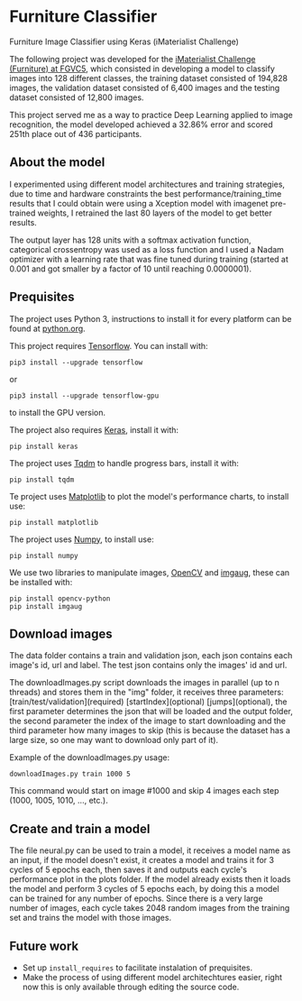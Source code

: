 # Furniture Classifier
Furniture Image Classifier using Keras (iMaterialist Challenge)

The following project was developed for the [iMaterialist Challenge (Furniture) at FGVC5](https://www.kaggle.com/c/imaterialist-challenge-furniture-2018), which consisted in developing a model to classify images into 128 different classes, the training dataset consisted of 194,828 images, the validation dataset consisted of 6,400 images and the testing dataset consisted of 12,800 images.

This project served me as a way to practice Deep Learning applied to image recognition, the model developed achieved a 32.86% error and scored 251th place out of 436 participants.

## About the model
I experimented using different model architectures and training strategies, due to time and hardware constraints the best performance/training_time results that I could obtain were using a Xception model with imagenet pre-trained weights, I retrained the last 80 layers of the model to get better results. 

The output layer has 128 units with a softmax activation function, categorical crossentropy was used as a loss function and I used a Nadam optimizer with a learning rate that was fine tuned during training (started at 0.001 and got smaller by a factor of 10 until reaching 0.0000001).

## Prequisites

The project uses Python 3, instructions to install it for every platform can be found at [python.org](https://www.python.org/).

This project requires [Tensorflow](https://www.tensorflow.org/). You can install with:
```
pip3 install --upgrade tensorflow
```
or
```
pip3 install --upgrade tensorflow-gpu
```
to install the GPU version.

The project also requires [Keras](https://keras.io/), install it with:
```
pip install keras
```

The project uses [Tqdm](https://github.com/tqdm/tqdm) to handle progress bars, install it with:
```
pip install tqdm
```

Te project uses [Matplotlib](https://matplotlib.org/) to plot the model's performance charts, to install use:
```
pip install matplotlib
```

The project uses [Numpy](http://www.numpy.org/), to install use:
```
pip install numpy
```

We use two libraries to manipulate images, [OpenCV](https://pypi.org/project/opencv-python/) and [imgaug](https://github.com/aleju/imgaug), these can be installed with:
```
pip install opencv-python
pip install imgaug
``` 

## Download images

The data folder contains a train and validation json, each json contains each image's id, url and label. The test json contains only the images' id and url.

The downloadImages.py script downloads the images in parallel (up to n threads) and stores them in the "img" folder, it receives three parameters: \[train/test/validation\]\(required\) \[startIndex\]\(optional\) \[jumps\]\(optional\), the first parameter determines the json that will be loaded and the output folder, the second parameter the index of the image to start downloading and the third parameter how many images to skip (this is because the dataset has a large size, so one may want to download only part of it).

Example of the downloadImages.py usage:
```
downloadImages.py train 1000 5
```
This command would start on image #1000 and skip 4 images each step \(1000, 1005, 1010, ..., etc.\).

## Create and train a model

The file neural.py can be used to train a model, it receives a model name as an input, if the model doesn't exist, it creates a model and trains it for 3 cycles of 5 epochs each, then saves it and outputs each cycle's performance plot in the plots folder. If the model already exists then it loads the model and perform 3 cycles of 5 epochs each, by doing this a model can be trained for any number of epochs.
Since there is a very large number of images, each cycle takes 2048 random images from the training set and trains the model with those images.

 ## Future work

* Set up ```install_requires``` to facilitate instalation of prequisites.
* Make the process of using different model architechtures easier, right now this is only available through editing the source code.

